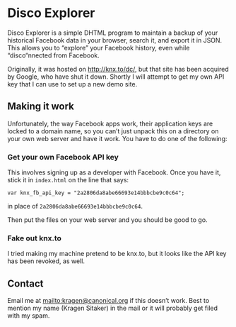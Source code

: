 Disco Explorer
==============

Disco Explorer is a simple DHTML program to maintain a backup of your
historical Facebook data in your browser, search it, and export it in
JSON.  This allows you to “explore” your Facebook history, even while
“disco“nnected from Facebook.

Originally, it was hosted on <http://knx.to/dc/>, but that site has
been acquired by Google, who have shut it down.  Shortly I will
attempt to get my own API key that I can use to set up a new demo
site.

Making it work
--------------

Unfortunately, the way Facebook apps work, their application keys are
locked to a domain name, so you can’t just unpack this on a directory
on your own web server and have it work.  You have to do one of the
following:

### Get your own Facebook API key ###

This involves signing up as a developer with Facebook.  Once you have
it, stick it in `index.html` on the line that says:

    var knx_fb_api_key = "2a2806da8abe66693e14bbbcbe9c0c64";

in place of `2a2806da8abe66693e14bbbcbe9c0c64`.

Then put the files on your web server and you should be good to go.

### Fake out knx.to ###

I tried making my machine pretend to be knx.to, but it looks like the
API key has been revoked, as well.

Contact
-------

Email me at <mailto:kragen@canonical.org> if this doesn’t work.  Best
to mention my name (Kragen Sitaker) in the mail or it will probably
get filed with my spam.

